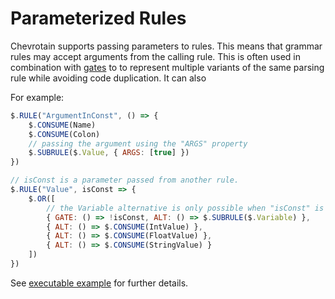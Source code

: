 # Parameterized Rules

Chevrotain supports passing parameters to rules.
This means that grammar rules may accept arguments from the calling rule.
This is often used in combination with [gates](./gates.md) to
to represent multiple variants of the same parsing rule while avoiding code duplication.
It can also

For example:

```javascript
$.RULE("ArgumentInConst", () => {
    $.CONSUME(Name)
    $.CONSUME(Colon)
    // passing the argument using the "ARGS" property
    $.SUBRULE($.Value, { ARGS: [true] })
})

// isConst is a parameter passed from another rule.
$.RULE("Value", isConst => {
    $.OR([
        // the Variable alternative is only possible when "isConst" is Falsey
        { GATE: () => !isConst, ALT: () => $.SUBRULE($.Variable) },
        { ALT: () => $.CONSUME(IntValue) },
        { ALT: () => $.CONSUME(FloatValue) },
        { ALT: () => $.CONSUME(StringValue) }
    ])
})
```

See [executable example](https://github.com/SAP/chevrotain/tree/master/examples/parser/parametrized_rules)
for further details.
